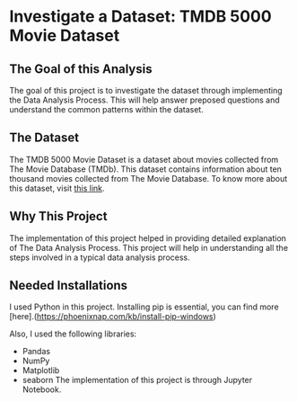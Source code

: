 # Investigate a Dataset: TMDB 5000 Movie Dataset
## The Goal of this Analysis
The goal of this project is to investigate the dataset through implementing the Data Analysis Process. This will help answer preposed questions and understand the common patterns within the dataset.   

## The Dataset
The TMDB 5000 Movie Dataset is a dataset about movies collected from The Movie Database (TMDb). This dataset contains information about ten thousand movies collected from The Movie Database. To know more about this dataset, visit [this link](https://www.kaggle.com/tmdb/tmdb-movie-metadata).

## Why This Project
The implementation of this project helped in providing detailed explanation of The Data Analysis Process. This project will help in understanding all the steps involved in a typical data analysis process. 

## Needed Installations
I used Python in this project. Installing pip is essential, you can find more [here].(https://phoenixnap.com/kb/install-pip-windows) 

Also, I used the following libraries:
* Pandas
* NumPy
* Matplotlib
* seaborn
The implementation of this project is through Jupyter Notebook.



